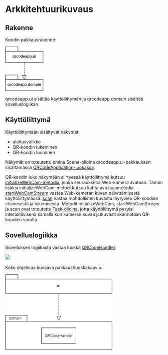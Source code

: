 # Arkkitehtuurikuvaus

## Rakenne

Koodin pakkausrakenne:

<img src="https://github.com/r0bert1/QRCodeApp/blob/master/dokumentaatio/kuvat/pakkausrakenne.png">

qrcodeapp.ui sisältää käyttöliittymän ja qrcodeapp.domain sisältää sovelluslogiikan. 

## Käyttöliittymä

Käyttöliittymään sisältyvät näkymät:

- aloitusvalikko
- QR-koodin lukeminen
- QR-koodin luominen

Näkymät on toteutettu omina Scene-olioina qrcodeapp.ui-pakkauksen sisältämässä [QRCodeApplication-luokassa](https://github.com/r0bert1/QRCodeApp/blob/master/src/main/java/qrcodeapp/ui/QRCodeApplication.java).

QR-koodin luku näkymään siirtyessä käyttöliittymä kutsuu [initializeWebCam-metodia](https://github.com/r0bert1/QRCodeApp/blob/master/src/main/java/qrcodeapp/ui/QRCodeApplication.java#L208), jonka seurauksena Web-kamera avataan. Tämän lisäksi initializeWebCam-metodi kutsuu kahta avustajametodia. [startWebCamStream](https://github.com/r0bert1/QRCodeApp/blob/master/src/main/java/qrcodeapp/ui/QRCodeApplication.java#L230) vastaa Web-kameran kuvan päivittämisestä käyttöliittymässä. [scan](https://github.com/r0bert1/QRCodeApp/blob/master/src/main/java/qrcodeapp/ui/QRCodeApplication.java#L266) vastaa mahdollisten kuvasta löytyvien QR-koodien etsimisestä ja lukemisesta. Metodit initializeWebCam, startWebCamStream ja scan ovat toteutettu [Task-olioina](https://docs.oracle.com/javafx/2/api/javafx/concurrent/Task.html), jotta käyttöliittymä pysyisi interaktiivisena samalla kun kameran kuvaa jatkuvasti skannataan QR-koodien varalta.

## Sovelluslogiikka

Sovelluksen logiikasta vastaa luokka [QRCodeHandler](https://github.com/r0bert1/QRCodeApp/blob/master/src/main/java/qrcodeapp/domain/QRCodeHandler.java).

<img src="https://github.com/r0bert1/ot-harjoitustyo/blob/master/dokumentaatio/kuvat/QRCode_diagram.png" >

Koko ohjelmaa kuvaava pakkaus/luokkakaavio:

<img src="https://github.com/r0bert1/QRCodeApp/blob/master/dokumentaatio/kuvat/luokkarakenne.png" >
